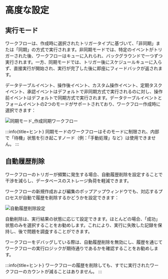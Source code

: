# 高度な設定

## 実行モード

ワークフローは、作成時に選択されたトリガータイプに基づいて、「非同期」または「同期」の方式で実行されます。非同期モードでは、特定のイベントがトリガーされた後、ワークフローはキューに入れられ、バックグラウンドで一つずつ実行されます。一方、同期モードでは、トリガー後にスケジュールキューに入らず、直接実行が開始され、実行が完了した後に即座にフィードバックが返されます。

データテーブルイベント、操作後イベント、カスタム操作イベント、定期タスクイベント、承認イベントはデフォルトで非同期方式で実行されるのに対し、操作前イベントはデフォルトで同期方式で実行されます。データテーブルイベントとフォームイベントの2つのモードがサポートされており、ワークフロー作成時に選択できます：

![同期モード_作成同期ワークフロー](https://static-docs.nocobase.com/39bc0821f50c1bde4729c531c6236795.png)

:::info{title=ヒント}
同期モードのワークフローはそのモードに制限され、内部で「待機」状態を引き起こすノード（例：「手動処理」など）は使用できません。
:::

## 自動履歴削除

ワークフローのトリガーが頻繁に発生する場合、自動履歴削除を設定することで干渉を減らし、データベースのストレージ負荷を軽減できます。

ワークフローの新規作成および編集のポップアップウィンドウでも、対応するプロセスが自動で履歴を削除するかどうかを設定できます：

![自動履歴削除設定](https://static-docs.nocobase.com/b2e4c08e7a01e213069912fe04baa7bd.png)

自動削除は、実行結果の状態に応じて設定できます。ほとんどの場合、「成功」状態のみを選択することをお勧めします。これにより、実行に失敗した記録を保持し、後で問題を調査することができます。

ワークフローをデバッグしている際は、自動履歴削除を無効にし、履歴を通じてワークフローの実行ロジックが期待通りであるかを確認することをお勧めします。

:::info{title=ヒント}
ワークフローの履歴を削除しても、すでに実行されたワークフローのカウントが減ることはありません。
:::

